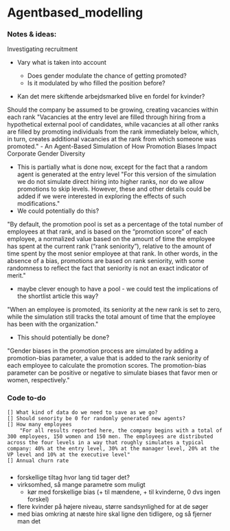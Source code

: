 # Agentbased_modelling

### Notes & ideas:
Investigating recruitment
* Vary what is taken into account
    * Does gender modulate the chance of getting promoted?
    * Is it modulated by who filled the position before?

* Kan det mere skiftende arbejdsmarked blive en fordel for kvinder?






Should the company be assumed to be growing, creating vacancies within each rank
"Vacancies at the entry level are filled through hiring from a hypothetical external pool of candidates, while vacancies at all other ranks are filled by promoting individuals from the rank immediately below, which, in turn, creates additional vacancies at the rank from which someone was promoted." - An Agent-Based Simulation of How Promotion Biases Impact Corporate Gender Diversity
* This is partially what is done now, except for the fact that a random agent is generated at the entry level
"For this version of the simulation we do not simulate direct hiring into higher ranks, nor do we allow promotions to skip levels. However, these and other details could be added if we were interested in exploring the effects of such modifications."
* We could potentially do this?

"By default, the promotion pool is set as a percentage of the total number of employees at that rank, and is based on the “promotion score” of each employee, a normalized value based on the amount of time the employee has spent at the current rank (“rank seniority”), relative to the amount of time spent by the most senior employee at that rank. In other words, in the absence of a bias, promotions are based on rank seniority, with some randomness to reflect the fact that seniority is not an exact indicator of merit."
* maybe clever enough to have a pool - we could test the implications of the shortlist article this way?


"When an employee is promoted, its seniority at the new rank is set to zero, while the simulation still tracks the total amount of time that the employee has been with the organization."
* This should potentially be done?

"Gender biases in the promotion process are simulated by adding a promotion-bias parameter, a value that is added to the rank seniority of each employee to calculate the promotion scores. The promotion-bias parameter can be positive or negative to simulate biases that favor men or women, respectively."





### Code to-do

    [] What kind of data do we need to save as we go?
    [] Should senority be 0 for randomly generated new agents? 
    [] How many employees
        "For all results reported here, the company begins with a total of 300 employees, 150 women and 150 men. The employees are distributed across the four levels in a way that roughly simulates a typical company: 40% at the entry level, 30% at the manager level, 20% at the VP level and 10% at the executive level"
    [] Annual churn rate








###

* forskellige tiltag hvor lang tid tager det?
* virksomhed, så mange parametre som muligt
    * kør med forskellige bias (+ til mændene, + til kvinderne, 0 dvs ingen forskel)
* flere kvinder på højere niveau, større sandsynlighed for at de søger
* med bias omkring at næste hire skal ligne den tidligere, og så fjerner man det


